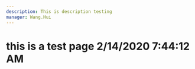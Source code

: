 ```yaml
---
description: This is description testing
manager: Wang.Hui
---
```

# this is a test page 2/14/2020 7:44:12 AM